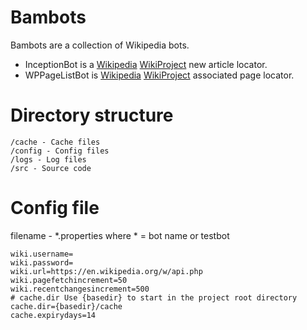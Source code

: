 Bambots
=======

Bambots are a collection of Wikipedia bots.

* InceptionBot is a [Wikipedia](https://en.wikipedia.org/) [WikiProject](https://en.wikipedia.org/wiki/Wikipedia:WikiProject) new article locator.
* WPPageListBot is [Wikipedia](https://en.wikipedia.org/) [WikiProject](https://en.wikipedia.org/wiki/Wikipedia:WikiProject) associated page locator.

Directory structure
===================

	/cache - Cache files
	/config - Config files
	/logs - Log files
	/src - Source code

Config file
===========

filename - *.properties where * = bot name or testbot

	wiki.username=
	wiki.password=
	wiki.url=https://en.wikipedia.org/w/api.php
	wiki.pagefetchincrement=50
	wiki.recentchangesincrement=500
	# cache.dir Use {basedir} to start in the project root directory
	cache.dir={basedir}/cache
	cache.expirydays=14
